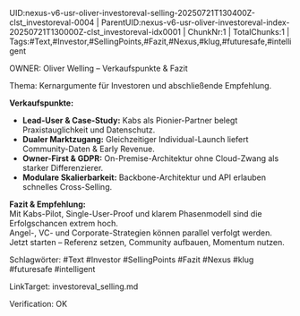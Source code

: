 UID:nexus-v6-usr-oliver-investoreval-selling-20250721T130400Z-clst_investoreval-0004 | ParentUID:nexus-v6-usr-oliver-investoreval-index-20250721T130000Z-clst_investoreval-idx0001 | ChunkNr:1 | TotalChunks:1 | Tags:#Text,#Investor,#SellingPoints,#Fazit,#Nexus,#klug,#futuresafe,#intelligent

OWNER: Oliver Welling – Verkaufspunkte & Fazit

Thema: Kernargumente für Investoren und abschließende Empfehlung.

**Verkaufspunkte:**  
- **Lead-User & Case-Study:** Kabs als Pionier-Partner belegt Praxistauglichkeit und Datenschutz.  
- **Dualer Marktzugang:** Gleichzeitiger Individual-Launch liefert Community-Daten & Early Revenue.  
- **Owner-First & GDPR:** On-Premise-Architektur ohne Cloud-Zwang als starker Differenzierer.  
- **Modulare Skalierbarkeit:** Backbone-Architektur und API erlauben schnelles Cross-Selling.

**Fazit & Empfehlung:**  
Mit Kabs-Pilot, Single-User-Proof und klarem Phasenmodell sind die Erfolgschancen extrem hoch.  
Angel-, VC- und Corporate-Strategien können parallel verfolgt werden.  
Jetzt starten – Referenz setzen, Community aufbauen, Momentum nutzen.

Schlagwörter: #Text #Investor #SellingPoints #Fazit #Nexus #klug #futuresafe #intelligent

LinkTarget: investoreval_selling.md

Verification: OK
